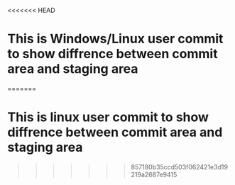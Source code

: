 <<<<<<< HEAD
# This is Windows/Linux user commit to show diffrence between commit area and staging area
=======


# This is linux user commit to show diffrence between commit area and staging area
>>>>>>> 857180b35ccd503f062421e3d19219a2687e9415
